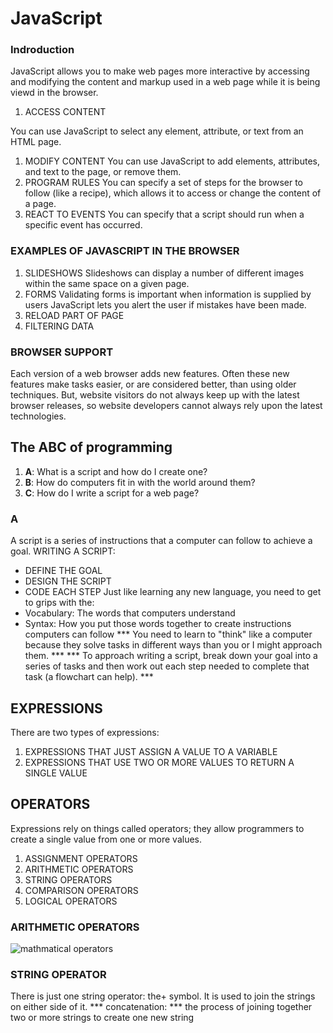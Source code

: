 # JavaScript
### Indroduction
JavaScript allows you to make web pages more interactive by accessing and modifying the content and markup used in a web page while it is being viewd in the browser.
1. ACCESS CONTENT

You can use JavaScript to select any
element, attribute, or text from an
HTML page.
1. MODIFY CONTENT
You can use JavaScript to add
elements, attributes, and text to the
page, or remove them.
1. PROGRAM RULES 
You can specify a set of steps for
the browser to follow (like a recipe),
which allows it to access or change the
content of a page.
1. REACT TO EVENTS
You can specify that a script should run
when a specific event has occurred.

### EXAMPLES OF JAVASCRIPT IN THE BROWSER
1. SLIDESHOWS
Slideshows can display a number of different images within the same space on a given page.
1. FORMS
Validating forms is important when information is supplied by users JavaScript lets you alert the user if mistakes have been made.
1. RELOAD PART OF PAGE
1. FILTERING DATA 

### BROWSER SUPPORT
Each version of a web browser adds new features. Often these new features make tasks easier, or are considered better, than using older techniques. But, website visitors do not always keep up with the latest browser releases, so website developers cannot always rely upon the latest technologies.
## The ABC of programming
1. **A**: What is a script and how do I create one?
1. **B**: How do computers fit in with the world around them?
1. **C**: How do I write a script for a web page?

### A
A script is a series of instructions that a computer can follow to achieve a goal. 
WRITING A SCRIPT:  
   * DEFINE THE GOAL
   * DESIGN THE SCRIPT
   * CODE EACH STEP
Just like learning any new language, you need to get to grips with the:
* Vocabulary: The words that computers understand
* Syntax: How you put those words together to create instructions computers can follow
*** You need to learn to "think" like a computer because they solve tasks in different ways than you or I might approach them. ***
*** To approach writing a script, break down your goal into a series of tasks and then work out each step needed to complete that task (a flowchart can help). *** 
## EXPRESSIONS
There are two types of expressions:
1. EXPRESSIONS THAT JUST ASSIGN A VALUE TO A VARIABLE
1. EXPRESSIONS THAT USE TWO OR MORE VALUES TO RETURN A SINGLE VALUE
## OPERATORS
Expressions rely on things called operators; they allow programmers to create a single value from one or more values.
1. ASSIGNMENT OPERATORS
1. ARITHMETIC OPERATORS
1. STRING OPERATORS
1. COMPARISON OPERATORS
1. LOGICAL OPERATORS
### ARITHMETIC OPERATORS
![mathmatical operators](https://www.devopsschool.com/blog/wp-content/uploads/2020/07/JavaScript-Arithmatic-Operators.png)
### STRING OPERATOR
There is just one string operator: the+ symbol. It is used to join the strings on either side of it. 
*** concatenation: *** the process of joining together two or more strings to create one new string
